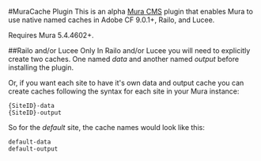 #MuraCache Plugin
This is an alpha [Mura CMS](http://www.getmura.com) plugin that enables Mura to use native named caches in Adobe CF 9.0.1+, Railo, and Lucee. 

Requires Mura 5.4.4602+.

##Railo and/or Lucee Only
In Railo and/or Lucee you will need to explicitly create two caches. One named *data* and another named *output* before installing the plugin.

Or, if you want each site to have it's own data and output cache you can create caches following the syntax for each site in your Mura instance:

  ```
  {SiteID}-data
  {SiteID}-output
  ```

So for the *default* site, the cache names would look like this:

  ```
  default-data
  default-output
  ```
